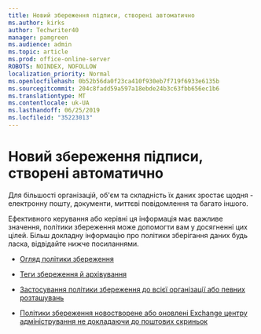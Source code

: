 ```yaml
---
title: Новий збереження підписи, створені автоматично
ms.author: kirks
author: Techwriter40
manager: pamgreen
ms.audience: admin
ms.topic: article
ms.prod: office-online-server
ROBOTS: NOINDEX, NOFOLLOW
localization_priority: Normal
ms.openlocfilehash: 0b52b56da0f23ca410f930eb7f719f6933e6135b
ms.sourcegitcommit: 204c8fadd59a597a18ebde24b3c63fbb656ec1b6
ms.translationtype: MT
ms.contentlocale: uk-UA
ms.lasthandoff: 06/25/2019
ms.locfileid: "35223013"
---
```

# <a name="new-retention-labels-created-automatically"></a>Новий збереження підписи, створені автоматично

Для більшості організацій, об'єм та складність їх даних зростає щодня - електронну пошту, документи, миттєві повідомлення та багато іншого.

Ефективного керування або керівні ця інформація має важливе значення, політики збереження може допомогти вам у досягненні цих цілей. Більш докладну інформацію про політики зберігання даних будь ласка, відвідайте нижче посиланнями.

- [Огляд політики збереження](https://docs.microsoft.com/office365/securitycompliance/retention-policies)

- [Теги збереження й архівування](https://docs.microsoft.com/exchange/security-and-compliance/messaging-records-management/retention-tags-and-policies)

- [Застосування політики збереження до всієї організації або певних розташувань](https://docs.microsoft.com/office365/securitycompliance/retention-policies#applying-a-retention-policy-to-an-entire-organization-or-specific-locations)

- [Політики збереження новостворене або оновлені Exchange центру адміністрування не докладаючи до поштових скриньок](https://docs.microsoft.com/alchemyinsights/retention-policies-in-exchange-admin-center-not-working)

